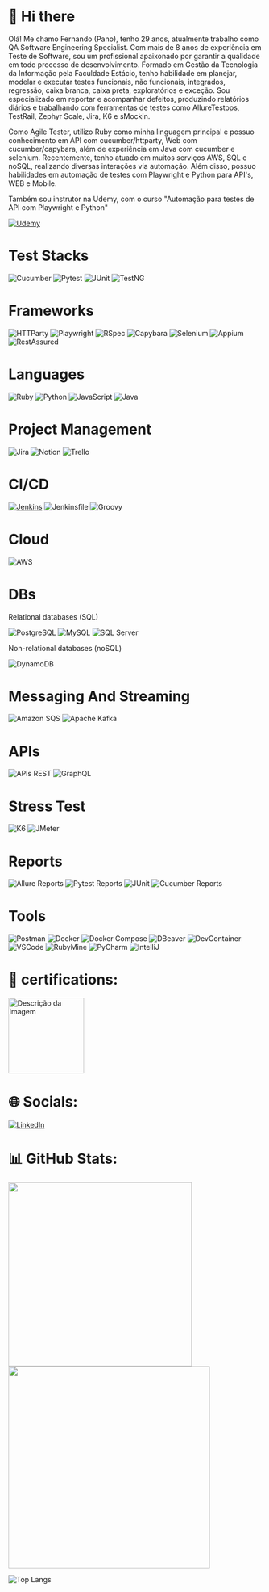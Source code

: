 # 👋 Hi there

Olá! Me chamo Fernando (Pano), tenho 29 anos, atualmente trabalho como QA Software Engineering Specialist. Com mais de 8 anos de experiência em Teste de Software, sou um profissional apaixonado por garantir a qualidade em todo processo de desenvolvimento. Formado em Gestão da Tecnologia da Informação pela Faculdade Estácio, tenho habilidade em planejar, modelar e executar testes funcionais, não funcionais, integrados, regressão, caixa branca, caixa preta, exploratórios e exceção. Sou especializado em reportar e acompanhar defeitos, produzindo relatórios diários e trabalhando com ferramentas de testes como AllureTestops, TestRail, Zephyr Scale, Jira, K6 e sMockin.

Como Agile Tester, utilizo Ruby como minha linguagem principal e possuo conhecimento em API com cucumber/httparty, Web com cucumber/capybara, além de experiência em Java com cucumber e selenium. Recentemente, tenho atuado em muitos serviços AWS, SQL e noSQL, realizando diversas interações via automação. Além disso, possuo habilidades em automação de testes com Playwright e Python para API's, WEB e Mobile.

Também sou instrutor na Udemy, com o curso "Automação para testes de API com Playwright e Python"

[![Udemy](https://img.shields.io/badge/Udemy-8A2BE2.svg?logo=Udemy&logoColor=white)](https://www.udemy.com/course/automacao-para-testes-de-api-com-playwright-e-python)


# Test Stacks
![Cucumber](https://img.shields.io/badge/-Cucumber-brightgreen?style=for-the-badge&logo=cucumber&logoColor=white)
![Pytest](https://img.shields.io/badge/-Pytest-0A9EDC?style=for-the-badge&logo=pytest&logoColor=white)
![JUnit](https://img.shields.io/badge/-JUnit-25A162?style=for-the-badge&logo=junit5&logoColor=white)
![TestNG](https://img.shields.io/badge/-TestNG-E53435?style=for-the-badge&logo=testng&logoColor=white)

# Frameworks
![HTTParty](https://img.shields.io/badge/-HTTParty-4EC2E1?style=for-the-badge&logo=ruby&logoColor=white)
![Playwright](https://img.shields.io/badge/-Playwright-7DADC1?style=for-the-badge&logo=playwright&logoColor=white)
![RSpec](https://img.shields.io/badge/-RSpec-8A1538?style=for-the-badge&logo=ruby&logoColor=white)
![Capybara](https://img.shields.io/badge/-Capybara-141414?style=for-the-badge&logo=ruby&logoColor=white)
![Selenium](https://img.shields.io/badge/-Selenium-43B02A?style=for-the-badge&logo=selenium&logoColor=white)
![Appium](https://img.shields.io/badge/-Appium-663399?style=for-the-badge&logo=appium&logoColor=white)
![RestAssured](https://img.shields.io/badge/-RestAssured-139B43?style=for-the-badge&logo=java&logoColor=white)

# Languages
![Ruby](https://img.shields.io/badge/-Ruby-red?style=for-the-badge&logo=ruby&logoColor=white)
![Python](https://img.shields.io/badge/-Python-3776AB?style=for-the-badge&logo=python&logoColor=white)
![JavaScript](https://img.shields.io/badge/javascript-%23323330.svg?style=for-the-badge&logo=javascript&logoColor=%23F7DF1E)
![Java](https://img.shields.io/badge/-Java-007396?style=for-the-badge&logo=java&logoColor=white)

# Project Management
 ![Jira](https://img.shields.io/badge/jira-%230A0FFF.svg?style=for-the-badge&logo=jira&logoColor=white)
 ![Notion](https://img.shields.io/badge/Notion-%23000000.svg?style=for-the-badge&logo=notion&logoColor=white)
 ![Trello](https://img.shields.io/badge/Trello-%23026AA7.svg?style=for-the-badge&logo=Trello&logoColor=white)

# CI/CD
 [![Jenkins](https://img.shields.io/badge/-Jenkins-D24939?style=for-the-badge&logo=jenkins&logoColor=white)](https://www.jenkins.io/)
 ![Jenkinsfile](https://img.shields.io/badge/-Jenkinsfile-D24939?style=for-the-badge&logo=jenkins&logoColor=white)
 ![Groovy](https://img.shields.io/badge/-Groovy-4298B8?style=for-the-badge&logo=groovy&logoColor=white)

# Cloud
![AWS](https://img.shields.io/badge/-AWS-232F3E?style=for-the-badge&logo=amazon-aws&logoColor=white)

# DBs
Relational databases (SQL)

![PostgreSQL](https://img.shields.io/badge/-PostgreSQL-336791?style=for-the-badge&logo=postgresql&logoColor=white)
![MySQL](https://img.shields.io/badge/-MySQL-4479A1?style=for-the-badge&logo=mysql&logoColor=white)
![SQL Server](https://img.shields.io/badge/-SQL%20Server-CC2927?style=for-the-badge&logo=microsoft-sql-server&logoColor=white)

Non-relational databases (noSQL)

![DynamoDB](https://img.shields.io/badge/-DynamoDB-4053D6?style=for-the-badge&logo=amazon-dynamodb&logoColor=white)


# Messaging And Streaming

![Amazon SQS](https://img.shields.io/badge/-Amazon%20SQS-FF9900?style=for-the-badge&logo=amazon-sqs&logoColor=white)
![Apache Kafka](https://img.shields.io/badge/-Apache%20Kafka-231F20?style=for-the-badge&logo=apache-kafka&logoColor=white)

# APIs

![APIs REST](https://img.shields.io/badge/-APIs%20REST-009688?style=for-the-badge&logo=api&logoColor=white)
![GraphQL](https://img.shields.io/badge/-GraphQL-E10098?style=for-the-badge&logo=graphql&logoColor=white)

# Stress Test
![K6](https://img.shields.io/badge/-K6-000000?logo=k6&logoColor=white&style=for-the-badge)
![JMeter](https://img.shields.io/badge/-JMeter-D22128?logo=apache%20jmeter&logoColor=white&style=for-the-badge)

# Reports
![Allure Reports](https://img.shields.io/badge/-Allure%20Reports-FF8400?style=for-the-badge&logo=allure&logoColor=white)
![Pytest Reports](https://img.shields.io/badge/-Pytest%20Reports-0A9EDC?style=for-the-badge&logo=pytest&logoColor=white)
![JUnit](https://img.shields.io/badge/-JUnit-25A162?style=for-the-badge&logo=junit&logoColor=white)
![Cucumber Reports](https://img.shields.io/badge/-Cucumber%20Reports-23D96C?style=for-the-badge&logo=cucumber&logoColor=white)

# Tools
![Postman](https://img.shields.io/badge/Postman-FF6C37?style=for-the-badge&logo=postman&logoColor=white)
![Docker](https://img.shields.io/badge/-Docker-2496ED?style=for-the-badge&logo=docker&logoColor=white)
![Docker Compose](https://img.shields.io/badge/-Docker%20Compose-2496ED?style=for-the-badge&logo=docker&logoColor=white)
![DBeaver](https://img.shields.io/badge/-DBeaver-005C83?style=for-the-badge&logo=dbeaver&logoColor=white)
![DevContainer](https://img.shields.io/badge/-DevContainer-0DB7ED?style=for-the-badge&logo=docker&logoColor=white)
![VSCode](https://img.shields.io/badge/-VSCode-007ACC?style=for-the-badge&logo=visual-studio-code&logoColor=white)
![RubyMine](https://img.shields.io/badge/-RubyMine-701516?style=for-the-badge&logo=ruby-mine&logoColor=white)
![PyCharm](https://img.shields.io/badge/-PyCharm-000000?style=for-the-badge&logo=pycharm&logoColor=white)
![IntelliJ](https://img.shields.io/badge/-IntelliJ-000000?style=for-the-badge&logo=intellij-idea&logoColor=white)

# 🏅 certifications:

<a href="https://www.credly.com/badges/d31e9665-6f60-4fd4-9bf8-73b405c94d2e"><img src="https://o.remove.bg/downloads/0b935afe-69ae-42d0-ad2d-009e3c3fcc97/Selo-FL-removebg-preview.png" alt="Descrição da imagem" style="width:150px;"></a>

# 🌐 Socials:
[![LinkedIn](https://img.shields.io/badge/LinkedIn-%230077B5.svg?logo=linkedin&logoColor=white)](https://www.linkedin.com/in/fernando-toledo-moreira/)

# 📊 GitHub Stats:
<img src="https://github-readme-stats-wheat-two-53.vercel.app/api?username=fernandotoledomoreira&theme=neon&hide_border=false&include_all_commits=false&count_private=false"  width="364px" />                    <img src="https://github-readme-streak-stats.herokuapp.com/?user=fernandotoledomoreira&theme=neon&hide_border=false"  width="400px" />

![Top Langs](https://github-readme-stats.vercel.app/api/top-langs/?username=fernandotoledomoreira&theme=neon&hide_border=false&include_all_commits=false&count_private=false&layout=compact)
